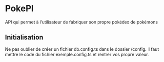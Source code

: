 # PokePI

API qui permet à l'utilisateur de fabriquer son propre pokédex de pokémons

## Initialisation

Ne pas oublier de créer un fichier db.config.ts dans le dossier /config. Il faut mettre le code du fichier exemple.config.ts et rentrer vos propre valeur.